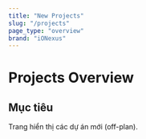 ```yaml
---
title: "New Projects"
slug: "/projects"
page_type: "overview"
brand: "iONexus"
---
```


# Projects Overview

## Mục tiêu
Trang hiển thị các dự án mới (off-plan).